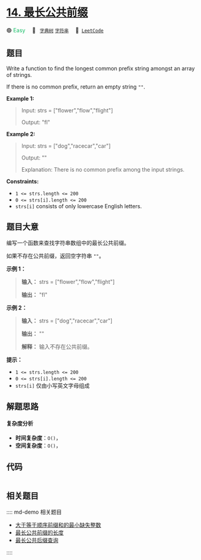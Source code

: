 # [14. 最长公共前缀](https://leetcode.com/problems/longest-common-prefix)

🟢 <font color=#15bd66>Easy</font>&emsp; 🔖&ensp; [`字典树`](/leetcode/outline/tag/trie.md) [`字符串`](/leetcode/outline/tag/string.md)&emsp; 🔗&ensp;[`LeetCode`](https://leetcode.com/problems/longest-common-prefix)


## 题目

Write a function to find the longest common prefix string amongst an array of
strings.

If there is no common prefix, return an empty string `""`.



**Example 1:**

> Input: strs = ["flower","flow","flight"]
> 
> Output: "fl"

**Example 2:**

> Input: strs = ["dog","racecar","car"]
> 
> Output: ""
> 
> Explanation: There is no common prefix among the input strings.

**Constraints:**

  * `1 <= strs.length <= 200`
  * `0 <= strs[i].length <= 200`
  * `strs[i]` consists of only lowercase English letters.


## 题目大意

编写一个函数来查找字符串数组中的最长公共前缀。

如果不存在公共前缀，返回空字符串 `""`。



**示例 1：**

> 
> 
> 
> 
> 
> **输入：** strs = ["flower","flow","flight"]
> 
> **输出：** "fl"
> 
> 

**示例 2：**

> 
> 
> 
> 
> 
> **输入：** strs = ["dog","racecar","car"]
> 
> **输出：** ""
> 
> **解释：** 输入不存在公共前缀。



**提示：**

  * `1 <= strs.length <= 200`
  * `0 <= strs[i].length <= 200`
  * `strs[i]` 仅由小写英文字母组成


## 解题思路

#### 复杂度分析

- **时间复杂度**：`O()`，
- **空间复杂度**：`O()`，

## 代码

```javascript

```

## 相关题目

:::: md-demo 相关题目
- [大于等于顺序前缀和的最小缺失整数](https://leetcode.com/problems/smallest-missing-integer-greater-than-sequential-prefix-sum)
- [最长公共前缀的长度](https://leetcode.com/problems/find-the-length-of-the-longest-common-prefix)
- [最长公共后缀查询](https://leetcode.com/problems/longest-common-suffix-queries)

::::
